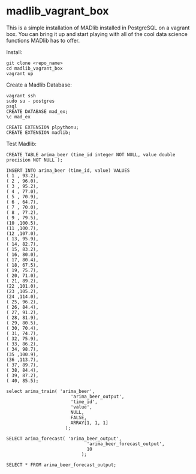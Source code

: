 # madlib_vagrant_box

This is a simple installation of MADlib installed in PostgreSQL on a vagrant box. You can bring it up and start playing with all of the cool data science functions MADlib has to offer.


Install:


    git clone <repo_name>
    cd madlib_vagrant_box
    vagrant up


Create a Madlib Database:


    vagrant ssh
    sudo su - postgres
    psql 
    CREATE DATABASE mad_ex;
    \c mad_ex

    CREATE EXTENSION plpythonu;
    CREATE EXTENSION madlib;


Test Madlib:


    CREATE TABLE arima_beer (time_id integer NOT NULL, value double precision NOT NULL );
    
    INSERT INTO arima_beer (time_id, value) VALUES
    ( 1 , 93.2),
    ( 2 , 96.0),
    ( 3 , 95.2),
    ( 4 , 77.0),
    ( 5 , 70.9),
    ( 6 , 64.7),
    ( 7 , 70.0),
    ( 8 , 77.2),
    ( 9 , 79.5),
    (10 ,100.5),
    (11 ,100.7),
    (12 ,107.0),
    ( 13, 95.9),
    ( 14, 82.7),
    ( 15, 83.2),
    ( 16, 80.0),
    ( 17, 80.4),
    ( 18, 67.5),
    ( 19, 75.7),
    ( 20, 71.0),
    ( 21, 89.2),
    (22 ,101.0),
    (23 ,105.2),
    (24 ,114.0),
    ( 25, 96.2),
    ( 26, 84.4),
    ( 27, 91.2),
    ( 28, 81.9),
    ( 29, 80.5),
    ( 30, 70.4),
    ( 31, 74.7),
    ( 32, 75.9),
    ( 33, 86.2),
    ( 34, 98.7),
    (35 ,100.9),
    (36 ,113.7),
    ( 37, 89.7),
    ( 38, 84.4),
    ( 39, 87.2),
    ( 40, 85.5);
    
    select arima_train( 'arima_beer',
                            'arima_beer_output',
                            'time_id',
                            'value',
                            NULL,
                            FALSE,
                            ARRAY[1, 1, 1]
                          );
    
    SELECT arima_forecast( 'arima_beer_output',
                                  'arima_beer_forecast_output',
                                  10
                                );
    
    SELECT * FROM arima_beer_forecast_output;


